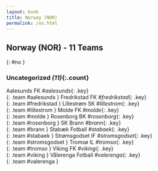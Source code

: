 ```yaml
---
layout: book
title: Norway (NOR)
permalink: /no.html
---
```


## Norway (NOR) - 11 Teams
{: #no }









### Uncategorized _(11)_{:.count}

Aalesunds FK   _#aalesunds_{: .key} <br>
{: .team #aalesunds }
Fredrikstad FK   _#fredrikstad_{: .key} <br>
{: .team #fredrikstad }
Lillestrøm SK   _#lillestrom_{: .key} <br>
{: .team #lillestrom }
Molde FK   _#molde_{: .key} <br>
{: .team #molde }
Rosenborg BK   _#rosenborg_{: .key} <br>
{: .team #rosenborg }
SK Brann   _#brann_{: .key} <br>
{: .team #brann }
Stabæk Fotball   _#stabaek_{: .key} <br>
{: .team #stabaek }
Strømsgodset IF   _#stromsgodset_{: .key} <br>
{: .team #stromsgodset }
Tromsø IL   _#tromso_{: .key} <br>
{: .team #tromso }
Viking FK   _#viking_{: .key} <br>
{: .team #viking }
Vålerenga Fotball   _#valerenga_{: .key} <br>
{: .team #valerenga }


 
